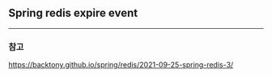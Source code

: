 ## Spring redis expire event



---

### 참고
https://backtony.github.io/spring/redis/2021-09-25-spring-redis-3/